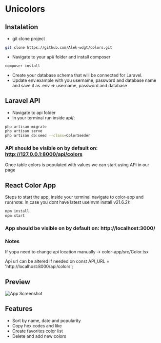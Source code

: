 
# Unicolors

## Instalation

- git clone project
``` bash
git clone https://github.com/Alek-wdgt/colors.git
```
- Navigate to your api/ folder and install composer
```bash
composer install
```
- Create your database schema that will be connected for Laravel.
- Update env.example with you username, password and database name and save it as .env => username, password and database

## Laravel API
- Navigate to api folder
- In your terminal run inside api/:
```bash
php artisan migrate
php artisan serve
php artisan db:seed --class=ColorSeeder
```
### API should be visible on by default on: http://127.0.0.1:8000/api/colors

Once table colors is populated with values we can start using APi in our page

## React Color App
Steps to start the app, inside your terminal navigate to color-app and run(note: In case you dont have latest use nvm install v21.6.2):
```bash
npm install
npm start
```
### App should be visible on by default on: http://localhost:3000/

### Notes
If yopu need to change api location manually ->
color-app/src/Color.tsx

Api url can be altered if needed on const API_URL = 'http://localhost:8000/api/colors';
## Preview

![App Screenshot](https://snipboard.io/EOv47w.jpg)


## Features

- Sort by name, date and popularity
- Copy hex codes and like
- Create favorites color list
- Delete and add new colors

